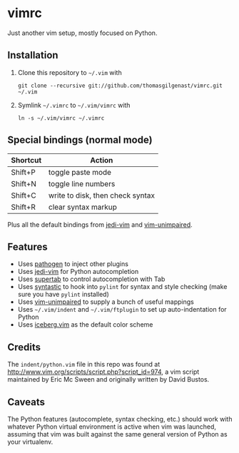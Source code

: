 vimrc
=====

Just another vim setup, mostly focused on Python.

Installation
------------

1. Clone this repository to `~/.vim` with

       git clone --recursive git://github.com/thomasgilgenast/vimrc.git ~/.vim

2. Symlink `~/.vimrc` to `~/.vim/vimrc` with

       ln -s ~/.vim/vimrc ~/.vimrc

Special bindings (normal mode)
------------------------------

| Shortcut | Action                           |
|----------|----------------------------------|
| Shift+P  | toggle paste mode                |
| Shift+N  | toggle line numbers              |
| Shift+C  | write to disk, then check syntax |
| Shift+R  | clear syntax markup              |

Plus all the default bindings from [jedi-vim](https://github.com/davidhalter/jedi-vim)
and [vim-unimpaired](https://github.com/tpope/vim-unimpaired).

Features
--------

- Uses [pathogen](https://github.com/tpope/vim-pathogen) to inject other plugins
- Uses [jedi-vim](https://github.com/davidhalter/jedi-vim) for Python
  autocompletion
- Uses [supertab](https://github.com/ervandew/supertab) to control
  autocompletion with Tab
- Uses [syntastic](https://github.com/scrooloose/syntastic) to hook into
  `pylint` for syntax and style checking (make sure you have `pylint` installed)
- Uses [vim-unimpaired](https://github.com/tpope/vim-unimpaired) to supply a
  bunch of useful mappings
- Uses `~/.vim/indent` and `~/.vim/ftplugin` to set up auto-indentation for Python
- Uses [iceberg.vim](https://github.com/cocopon/iceberg.vim) as the default color scheme

Credits
-------

The `indent/python.vim` file in this repo was found at http://www.vim.org/scripts/script.php?script_id=974,
a vim script maintained by Eric Mc Sween and originally written by David Bustos. 

Caveats
-------

The Python features (autocomplete, syntax checking, etc.) should work with whatever
Python virtual environment is active when vim was launched, assuming that vim was
built against the same general version of Python as your virtualenv.

